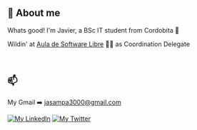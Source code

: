 ## 🤠 About me
Whats good! I'm Javier, a BSc IT student from Cordobita 📍

Wildin' at [Aula de Software Libre](https://www.uco.es/aulasoftwarelibre/) 🥷🏼 as Coordination Delegate  

<br>

## 📫 

My Gmail ➡️ jasampa3000@gmail.com

[![My LinkedIn](https://img.shields.io/badge/LinkedIn-0077B5?style=for-the-badge&logo=linkedin&logoColor=white)](https://www.linkedin.com/in/javier-de-santiago-palomino-3795441a3)
[![My Twitter](https://img.shields.io/badge/-TWITTER-0CA0CB?style=for-the-badge&logo=twitter&logoColor=white)](https://twitter.com/jdes_01)


<br>
